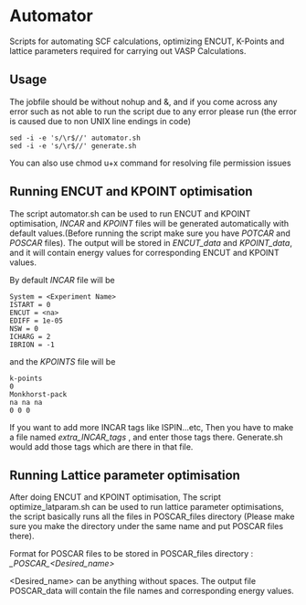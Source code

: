 # Automator
Scripts for automating SCF calculations, optimizing ENCUT, K-Points and lattice parameters required for carrying out VASP Calculations.

## Usage
The jobfile should be without nohup and &, and if you come across any error such as not able to run the script due to any error please run (the error is caused due to non UNIX line endings in code)
```
sed -i -e 's/\r$//' automator.sh
sed -i -e 's/\r$//' generate.sh
```
You can also use chmod u+x command for resolving file permission issues
## Running ENCUT and KPOINT optimisation
The script automator.sh can be used to run ENCUT and KPOINT optimisation, *INCAR* and *KPOINT* files will be generated automatically with default values.(Before running the script make sure you have *POTCAR* and *POSCAR* files).
The output will be stored in *ENCUT_data* and *KPOINT_data*, and it will contain energy values for corresponding ENCUT and KPOINT values.

By default *INCAR* file will be
```
System = <Experiment Name>
ISTART = 0
ENCUT = <na>
EDIFF = 1e-05
NSW = 0
ICHARG = 2
IBRION = -1
```
and the *KPOINTS* file will be
```
k-points
0
Monkhorst-pack
na na na
0 0 0
```
If you want to add more INCAR tags like ISPIN...etc, Then you have to make a file named *extra_INCAR_tags* , and enter those tags there. Generate.sh would add those tags which are there in that file.

## Running Lattice parameter optimisation
After doing ENCUT and KPOINT optimisation, The script optimize_latparam.sh can be used to run lattice parameter optimisations, the script basically runs all the files in POSCAR_files directory (Please make sure you make the directory under the same name and put POSCAR files there).

Format for POSCAR files to be stored in POSCAR_files directory : *\_POSCAR_<Desired_name>*

<Desired_name> can be anything without spaces.
The output file POSCAR_data will contain the file names and corresponding energy values.
